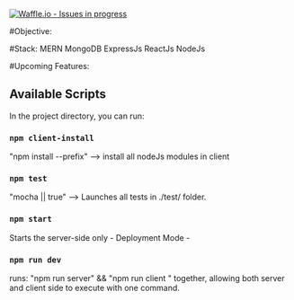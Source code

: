 [![Waffle.io - Issues in progress](https://badge.waffle.io/gregsoares/gregsoares.com.png?label=in%20progress&title=In%20Progress)](http://waffle.io/gregsoares/gregsoares.com)

#Objective:

#Stack: MERN
MongoDB
ExpressJs
ReactJs
NodeJs

#Upcoming Features:

## Available Scripts

In the project directory, you can run:

### `npm client-install` 

"npm install --prefix" --> install all nodeJs modules in client

### `npm test`

"mocha || true" --> Launches all tests in ./test/ folder.
### `npm start`

Starts the server-side only - Deployment Mode -

### `npm run dev` 

runs: "npm run server" && "npm run client " together, allowing both server and client side to execute with one command.